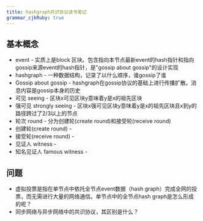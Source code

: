 ```yaml
---
title: hashgraph共识协议读书笔记
grammar_cjkRuby: true
---
```

## 基本概念
- event - 实质上是block 区块。包含指向本节点最新event的hash指针和指向gossip来源event的hash指针，是"gossip about gossip"的设计实现
- hashgraph - 一种数据结构，记录了以什么顺序，谁gossip了谁
- Gossip about gossip - hashgraph在gossip协议的基础上进行传播扩散。消息内容是gossip本身的历史
- 可见 seeing - 区块x可见区块y意味着y是x的祖先区块
- 强可见 strongly seeing - 区块x强可见区块y意味着y是x的祖先区块且x到y的路径跨过了2/3以上的节点
- 轮次 round - 分为创建轮(create round)和接受轮(receive round)
- 创建轮(create round) - 
- 接受轮(receive round) - 
- 见证人 witness - 
- 知名见证人 famous witness - 

## 问题
- 虚拟投票是指在单节点中依托全节点event数据（hash graph）完成全网的投票，而无需进行大量的网络通信。单节点中的全节点hash graph是怎么形成的呢？
- 同步网络与异步网络中的共识协议，其区别是什么？